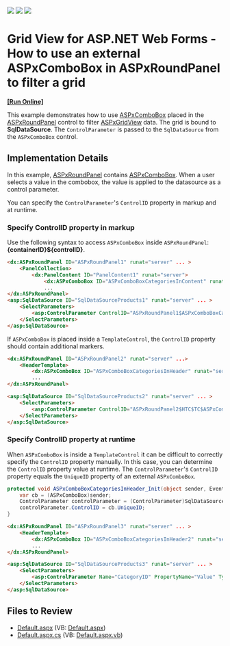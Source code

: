 <!-- default badges list -->
![](https://img.shields.io/endpoint?url=https://codecentral.devexpress.com/api/v1/VersionRange/128540188/13.1.6%2B)
[![](https://img.shields.io/badge/Open_in_DevExpress_Support_Center-FF7200?style=flat-square&logo=DevExpress&logoColor=white)](https://supportcenter.devexpress.com/ticket/details/E2040)
[![](https://img.shields.io/badge/📖_How_to_use_DevExpress_Examples-e9f6fc?style=flat-square)](https://docs.devexpress.com/GeneralInformation/403183)
<!-- default badges end -->

# Grid View for ASP.NET Web Forms - How to use an external ASPxComboBox in ASPxRoundPanel to filter a grid
<!-- run online -->
**[[Run Online]](https://codecentral.devexpress.com/128540188/)**
<!-- run online end -->

This example demonstrates how to use [ASPxComboBox](https://docs.devexpress.com/AspNet/DevExpress.Web.ASPxComboBox) placed in the [ASPxRoundPanel](https://docs.devexpress.com/AspNet/DevExpress.Web.ASPxRoundPanel) control to filter [ASPxGridView](https://docs.devexpress.com/AspNet/DevExpress.Web.ASPxGridView) data. The grid is bound to **SqlDataSource**. The `ControlParameter` is passed to the `SqlDataSource` from the `ASPxComboBox` control. 

## Implementation Details

In this example, [ASPxRoundPanel](https://docs.devexpress.com/AspNet/DevExpress.Web.ASPxRoundPanel) contains [ASPxComboBox](https://docs.devexpress.com/AspNet/DevExpress.Web.ASPxComboBox). When a user selects a value in the combobox, the value is applied to the datasource as a control parameter. 

You can specify the `ControlParameter`'s `ControlID` property in markup and at runtime.

### Specify ControlID property in markup

Use the following syntax to access `ASPxComboBox` inside `ASPxRoundPanel`: **{containerID}${controlID}**.

```aspx
<dx:ASPxRoundPanel ID="ASPxRoundPanel1" runat="server" ... >
    <PanelCollection>
        <dx:PanelContent ID="PanelContent1" runat="server">
            <dx:ASPxComboBox ID="ASPxComboBoxCategoriesInContent" runat="server" ... />
            ...
</dx:ASPxRoundPanel>
<asp:SqlDataSource ID="SqlDataSourceProducts1" runat="server" ... >
    <SelectParameters>
        <asp:ControlParameter ControlID="ASPxRoundPanel1$ASPxComboBoxCategoriesInContent" Name="CategoryID" PropertyName="Value" Type="Int32" />
    </SelectParameters>
</asp:SqlDataSource>
```

If `ASPxComboBox` is placed inside a `TemplateControl`, the `ControlID` property should contain additional markers.

```aspx
<dx:ASPxRoundPanel ID="ASPxRoundPanel2" runat="server" ...>
    <HeaderTemplate>
        <dx:ASPxComboBox ID="ASPxComboBoxCategoriesInHeader" runat="server" ... />
        ...
</dx:ASPxRoundPanel>

<asp:SqlDataSource ID="SqlDataSourceProducts2" runat="server" ... >
    <SelectParameters>
        <asp:ControlParameter ControlID="ASPxRoundPanel2$HTC$TC$ASPxComboBoxCategoriesInHeader" Name="CategoryID" PropertyName="Value" Type="Int32" />
    </SelectParameters>
</asp:SqlDataSource>
```

### Specify ControlID property at runtime

When `ASPxComboBox` is inside a `TemplateControl` it can be difficult to correctly specify the `ControlID` property manually. In this case, you can determine the `ControlID` property value at runtime. The `ControlParameter`'s `ControlID` property equals the `UniqueID` property of an external `ASPxComboBox`.

```csharp
protected void ASPxComboBoxCategoriesInHeader_Init(object sender, EventArgs e) {
    var cb = (ASPxComboBox)sender;
    ControlParameter controlParameter = (ControlParameter)SqlDataSourceProducts3.SelectParameters[0];
    controlParameter.ControlID = cb.UniqueID;
}
```

```aspx
<dx:ASPxRoundPanel ID="ASPxRoundPanel3" runat="server" ... >
    <HeaderTemplate>
        <dx:ASPxComboBox ID="ASPxComboBoxCategoriesInHeader2" runat="server" OnInit="ASPxComboBoxCategoriesInHeader_Init" ... />
        ...
</dx:ASPxRoundPanel>

<asp:SqlDataSource ID="SqlDataSourceProducts3" runat="server" ... >
    <SelectParameters>
        <asp:ControlParameter Name="CategoryID" PropertyName="Value" Type="Int32" />
    </SelectParameters>
</asp:SqlDataSource>
```

## Files to Review

* [Default.aspx](./CS/WebSite/Default.aspx) (VB: [Default.aspx](./VB/WebSite/Default.aspx))
* [Default.aspx.cs](./CS/WebSite/Default.aspx.cs) (VB: [Default.aspx.vb](./VB/WebSite/Default.aspx.vb))
